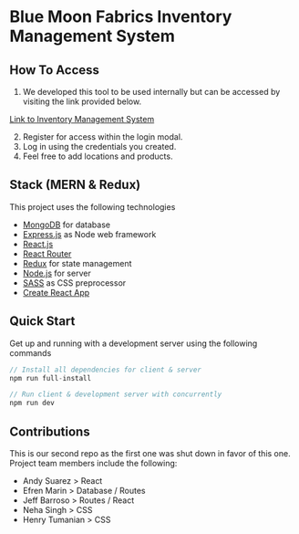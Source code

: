 # Blue Moon Fabrics Inventory Management System

## How To Access
1) We developed this tool to be used internally but can be accessed by visiting the link provided below.

[Link to Inventory Management System](https://bmf-inventory-management.herokuapp.com/dashboard)

2) Register for access within the login modal.
3) Log in using the credentials you created. 
4) Feel free to add locations and products.

## Stack (MERN & Redux)
This project uses the following technologies

- [MongoDB](https://www.mongodb.com/) for database
- [Express.js](http://expressjs.com/) as Node web framework
- [React.js](https://reactjs.org)
- [React Router](https://reacttraining.com/react-router/)
- [Redux](https://redux.js.org/basics/usagewithreact) for state management
- [Node.js](https://nodejs.org/en/) for server
- [SASS](https://sass-lang.com/) as CSS preprocessor
- [Create React App](https://github.com/facebook/create-react-app)

## Quick Start
Get up and running with a development server using the following commands
```javascript
// Install all dependencies for client & server
npm run full-install

// Run client & development server with concurrently
npm run dev
```
## Contributions
This is our second repo as the first one was shut down in favor of this one. Project team members include the following: 
- Andy Suarez > React
- Efren Marin > Database / Routes
- Jeff Barroso > Routes / React
- Neha Singh > CSS
- Henry Tumanian > CSS